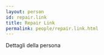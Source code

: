 ```yaml
---
layout: person
id: repair.link
title: Repair Link
permalink: people/repair.link.html
---
```


Dettagli della persona